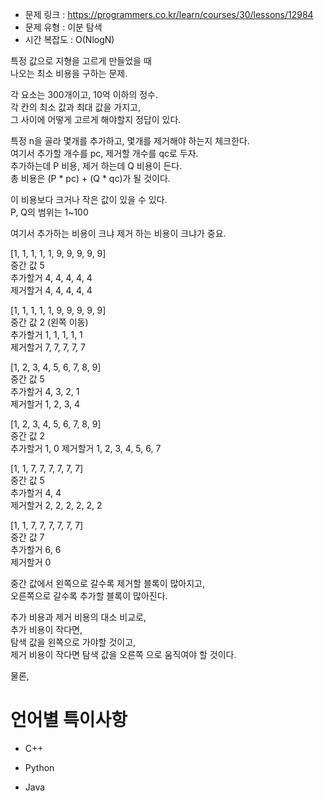 * 문제 링크 : https://programmers.co.kr/learn/courses/30/lessons/12984
* 문제 유형 : 이분 탐색
* 시간 복잡도 : O(NlogN)

특정 값으로 지형을 고르게 만들었을 때  
나오는 최소 비용을 구하는 문제.  

각 요소는 300개이고, 10억 이하의 정수.  
각 칸의 최소 값과 최대 값을 가지고,  
그 사이에 어떻게 고르게 해야할지 정답이 있다.  

특정 n을 골라 몇개를 추가하고, 몇개를 제거해야 하는지 체크한다.  
여기서 추가할 개수를 pc, 제거할 개수를 qc로 두자.  
추가하는데 P 비용, 제거 하는데 Q 비용이 든다.  
총 비용은 (P * pc) + (Q * qc)가 될 것이다.

이 비용보다 크거나 작은 값이 있을 수 있다.  
P, Q의 범위는 1~100

여기서 추가하는 비용이 크냐 제거 하는 비용이 크냐가 중요.  

[1, 1, 1, 1, 1, 9, 9, 9, 9, 9]  
중간 값 5  
추가할거 4, 4, 4, 4, 4  
제거할거 4, 4, 4, 4, 4  

[1, 1, 1, 1, 1, 9, 9, 9, 9, 9]  
중간 값 2 (왼쪽 이동)  
추가할거 1, 1, 1, 1, 1  
제거할거 7, 7, 7, 7, 7  

[1, 2, 3, 4, 5, 6, 7, 8, 9]  
중간 값 5  
추가할거 4, 3, 2, 1  
제거할거 1, 2, 3, 4  

[1, 2, 3, 4, 5, 6, 7, 8, 9]  
중간 값 2  
추가할거 1, 0
제거할거 1, 2, 3, 4, 5, 6, 7

[1, 1, 7, 7, 7, 7, 7, 7]  
중간 값 5  
추가할거 4, 4  
제거할거 2, 2, 2, 2, 2, 2

[1, 1, 7, 7, 7, 7, 7, 7]  
중간 값 7  
추가할거 6, 6  
제거할거 0

중간 값에서 왼쪽으로 갈수록 제거할 블록이 많아지고,  
오른쪽으로 갈수록 추가할 블록이 많아진다.  

추가 비용과 제거 비용의 대소 비교로,  
추가 비용이 작다면,  
탐색 값을 왼쪽으로 가야할 것이고,  
제거 비용이 작다면 
탐색 값을 오른쪽 으로 움직여야 할 것이다.  

물론, 



# 언어별 특이사항

- C++


- Python


- Java



